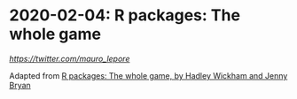 # 2020-02-04: R packages: The whole game



_<https://twitter.com/mauro_lepore>_

Adapted from [R packages: The whole game, by Hadley Wickham and Jenny Bryan](https://r-pkgs.org/whole-game.html)


